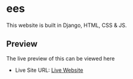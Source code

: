# ees
This website is built in Django, HTML, CSS &amp; JS.

## Preview
The live preview of this can be viewed here
- Live Site URL: [Live Website](http://kurosakicoder.pythonanywhere.com/)
